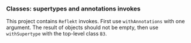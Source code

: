 ### Classes: supertypes and annotations invokes

This project contains `Reflekt` invokes. 
First use `withAnnotations` with one argument. The result of objects should not be empty,
then use `withSupertype` with the top-level class `B3`.
